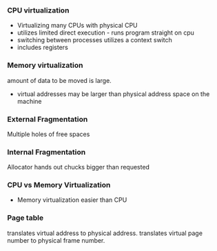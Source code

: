 ###  CPU virtualization
- Virtualizing many CPUs with physical CPU
- utilizes limited direct execution - runs program straight on cpu
- switching between processes utilizes a context switch
- includes registers 

### Memory virtualization
amount of data to be moved is large. 
- virtual addresses may be larger than physical address space on the machine


### External Fragmentation
Multiple holes of free spaces

### Internal Fragmentation
Allocator hands out chucks bigger than requested 

### CPU vs Memory Virtualization
- Memory virtualization easier than CPU


### Page table
translates virtual address to physical address. translates virtual page number to physical frame number.